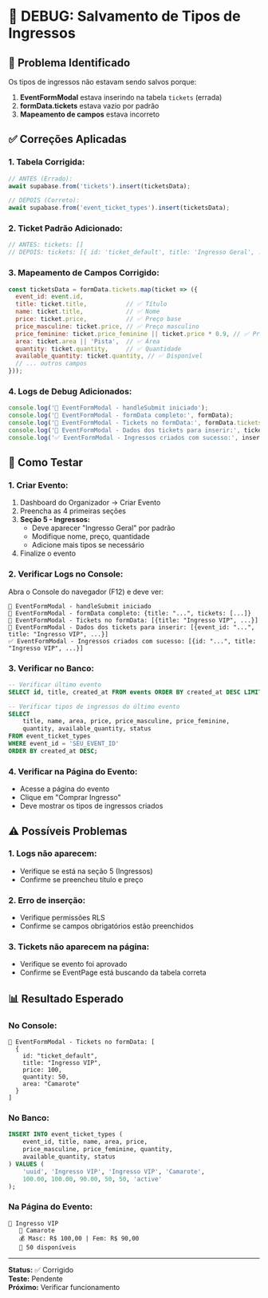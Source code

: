 # 🐛 DEBUG: Salvamento de Tipos de Ingressos

## 🎯 Problema Identificado

Os tipos de ingressos não estavam sendo salvos porque:

1. **EventFormModal** estava inserindo na tabela `tickets` (errada)
2. **formData.tickets** estava vazio por padrão
3. **Mapeamento de campos** estava incorreto

## ✅ Correções Aplicadas

### **1. Tabela Corrigida:**
```javascript
// ANTES (Errado):
await supabase.from('tickets').insert(ticketsData);

// DEPOIS (Correto):
await supabase.from('event_ticket_types').insert(ticketsData);
```

### **2. Ticket Padrão Adicionado:**
```javascript
// ANTES: tickets: []
// DEPOIS: tickets: [{ id: 'ticket_default', title: 'Ingresso Geral', ... }]
```

### **3. Mapeamento de Campos Corrigido:**
```javascript
const ticketsData = formData.tickets.map(ticket => ({
  event_id: event.id,
  title: ticket.title,           // ✅ Título
  name: ticket.title,            // ✅ Nome
  price: ticket.price,           // ✅ Preço base
  price_masculine: ticket.price, // ✅ Preço masculino
  price_feminine: ticket.price_feminine || ticket.price * 0.9, // ✅ Preço feminino
  area: ticket.area || 'Pista',  // ✅ Área
  quantity: ticket.quantity,     // ✅ Quantidade
  available_quantity: ticket.quantity, // ✅ Disponível
  // ... outros campos
}));
```

### **4. Logs de Debug Adicionados:**
```javascript
console.log('🎫 EventFormModal - handleSubmit iniciado');
console.log('🎫 EventFormModal - formData completo:', formData);
console.log('🎫 EventFormModal - Tickets no formData:', formData.tickets);
console.log('🎫 EventFormModal - Dados dos tickets para inserir:', ticketsData);
console.log('✅ EventFormModal - Ingressos criados com sucesso:', insertedTickets);
```

## 🚀 Como Testar

### **1. Criar Evento:**
1. Dashboard do Organizador → Criar Evento
2. Preencha as 4 primeiras seções
3. **Seção 5 - Ingressos:**
   - Deve aparecer "Ingresso Geral" por padrão
   - Modifique nome, preço, quantidade
   - Adicione mais tipos se necessário
4. Finalize o evento

### **2. Verificar Logs no Console:**
Abra o Console do navegador (F12) e deve ver:
```
🎫 EventFormModal - handleSubmit iniciado
🎫 EventFormModal - formData completo: {title: "...", tickets: [...]}
🎫 EventFormModal - Tickets no formData: [{title: "Ingresso VIP", ...}]
🎫 EventFormModal - Dados dos tickets para inserir: [{event_id: "...", title: "Ingresso VIP", ...}]
✅ EventFormModal - Ingressos criados com sucesso: [{id: "...", title: "Ingresso VIP", ...}]
```

### **3. Verificar no Banco:**
```sql
-- Verificar último evento
SELECT id, title, created_at FROM events ORDER BY created_at DESC LIMIT 1;

-- Verificar tipos de ingressos do último evento
SELECT 
    title, name, area, price, price_masculine, price_feminine, 
    quantity, available_quantity, status
FROM event_ticket_types 
WHERE event_id = 'SEU_EVENT_ID'
ORDER BY created_at DESC;
```

### **4. Verificar na Página do Evento:**
- Acesse a página do evento
- Clique em "Comprar Ingresso"
- Deve mostrar os tipos de ingressos criados

## ⚠️ Possíveis Problemas

### **1. Logs não aparecem:**
- Verifique se está na seção 5 (Ingressos)
- Confirme se preencheu título e preço

### **2. Erro de inserção:**
- Verifique permissões RLS
- Confirme se campos obrigatórios estão preenchidos

### **3. Tickets não aparecem na página:**
- Verifique se evento foi aprovado
- Confirme se EventPage está buscando da tabela correta

## 📊 Resultado Esperado

### **No Console:**
```
🎫 EventFormModal - Tickets no formData: [
  {
    id: "ticket_default",
    title: "Ingresso VIP",
    price: 100,
    quantity: 50,
    area: "Camarote"
  }
]
```

### **No Banco:**
```sql
INSERT INTO event_ticket_types (
    event_id, title, name, area, price, 
    price_masculine, price_feminine, quantity, 
    available_quantity, status
) VALUES (
    'uuid', 'Ingresso VIP', 'Ingresso VIP', 'Camarote',
    100.00, 100.00, 90.00, 50, 50, 'active'
);
```

### **Na Página do Evento:**
```
🎫 Ingresso VIP
   📍 Camarote
   💰 Masc: R$ 100,00 | Fem: R$ 90,00
   🎯 50 disponíveis
```

---

**Status:** ✅ Corrigido  
**Teste:** Pendente  
**Próximo:** Verificar funcionamento